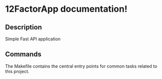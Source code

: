 # 12FactorApp documentation!

## Description

Simple Fast API application

## Commands

The Makefile contains the central entry points for common tasks related to this project.

